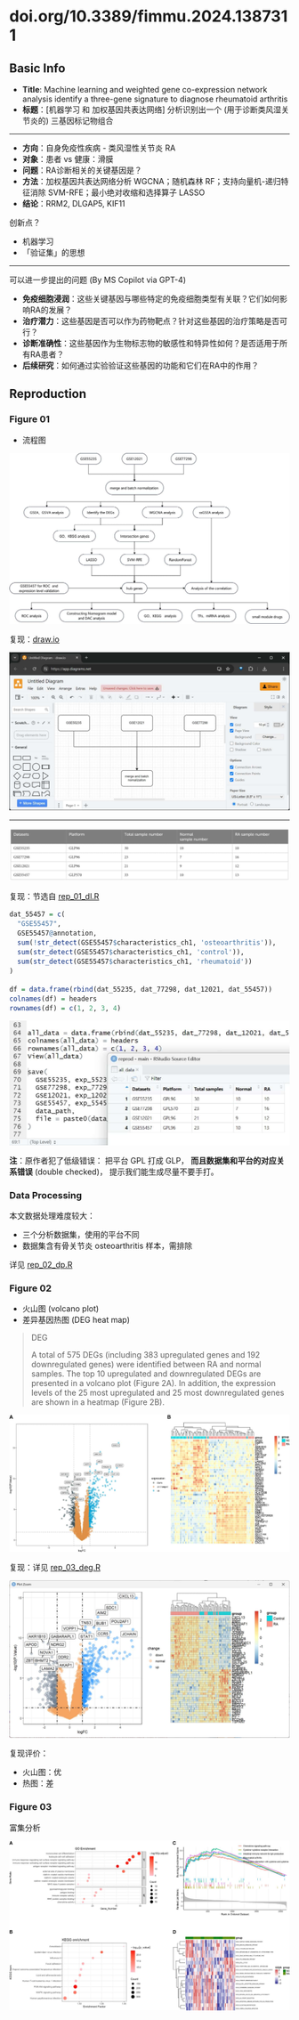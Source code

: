 # doi.org/10.3389/fimmu.2024.1387311

## Basic Info

* **Title**: Machine learning and weighted gene co-expression network analysis identify a three-gene signature to diagnose rheumatoid arthritis
* **标题**：[机器学习 和 加权基因共表达网络] 分析识别出一个 (用于诊断类风湿关节炎的) 三基因标记物组合

---

* **方向**：自身免疫性疾病 - 类风湿性关节炎 RA
* **对象**：患者 vs 健康：滑膜
* **问题**：RA诊断相关的关键基因是？
* **方法**：加权基因共表达网络分析 WGCNA；随机森林 RF；支持向量机-递归特征消除 SVM-RFE；最小绝对收缩和选择算子 LASSO
* **结论**：RRM2, DLGAP5, KIF11


创新点？

* 机器学习
* 「验证集」的思想

---

可以进一步提出的问题 (By MS Copilot via GPT-4)

* **免疫细胞浸润**：这些关键基因与哪些特定的免疫细胞类型有关联？它们如何影响RA的发展？
* **治疗潜力**：这些基因是否可以作为药物靶点？针对这些基因的治疗策略是否可行？
* **诊断准确性**：这些基因作为生物标志物的敏感性和特异性如何？是否适用于所有RA患者？
* **后续研究**：如何通过实验验证这些基因的功能和它们在RA中的作用？

## Reproduction

### Figure 01

* 流程图

![Figure 01](res/fig01.jpg)

复现：[draw.io](https://app.diagrams.net/)

![Figure 01](res/rep01.jpg)

---

![Table 01](res/fig01_tab.jpg)

复现：节选自 [rep_01_dl.R](rep_01_dl.R)

```r
dat_55457 = c(
  "GSE55457",
  GSE55457@annotation,
  sum(!str_detect(GSE55457$characteristics_ch1, 'osteoarthritis')),
  sum(str_detect(GSE55457$characteristics_ch1, 'control')),
  sum(str_detect(GSE55457$characteristics_ch1, 'rheumatoid'))
)

df = data.frame(rbind(dat_55235, dat_77298, dat_12021, dat_55457))
colnames(df) = headers
rownames(df) = c(1, 2, 3, 4)
```

![Table 01](res/rep01_tab.jpg)

**注**：原作者犯了低级错误：
把平台 GPL 打成 GLP，
**而且数据集和平台的对应关系错误** (double checked)，
提示我们能生成尽量不要手打。

### Data Processing

本文数据处理难度较大：
* 三个分析数据集，使用的平台不同
* 数据集含有骨关节炎 osteoarthritis 样本，需排除

详见 [rep_02_dp.R](rep_02_dp.R)

### Figure 02

* 火山图 (volcano plot)
* 差异基因热图 (DEG heat map)

> DEG
> 
> A total of 575 DEGs (including 383 upregulated genes and 192 downregulated genes) were identified between RA and normal samples. The top 10 upregulated and downregulated DEGs are presented in a volcano plot (Figure 2A). In addition, the expression levels of the 25 most upregulated and 25 most downregulated genes are shown in a heatmap (Figure 2B).

![Figure 02](res/fig02.jpg)

复现：详见 [rep_03_deg.R](rep_03_deg.R)

![Figure 02](res/rep02.jpg)

复现评价：
* 火山图：优
* 热图：差

### Figure 03

富集分析

![Figure 03](res/fig03.jpg)
